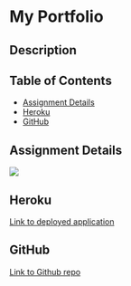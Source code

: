 # My Portfolio

## Description

## Table of Contents

* [Assignment Details](#assignment-details)<br />
* [Heroku](#heroku)<br />
* [GitHub](#github)<br />

## Assignment Details

![](https://user-images.githubusercontent.com/68674610/102730452-0fd3f500-42f2-11eb-9f6c-32a65d9025d8.png)

## Heroku

[Link to deployed application]()<br />

## GitHub

[Link to Github repo](https://github.com/vutanguofa/vutang-portfolio)
